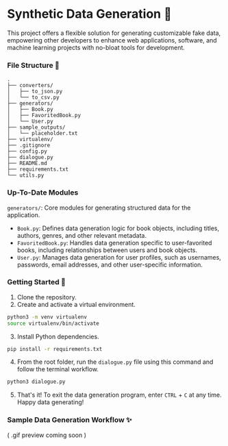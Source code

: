 # Synthetic Data Generation 🤖

This project offers a flexible solution for generating customizable fake data, empowering other developers to enhance web applications, software, and machine learning projects with no-bloat tools for development.

### File Structure 📑

```
.
├── converters/
│   ├── to_json.py
│   └── to_csv.py
├── generators/
│   ├── Book.py
│   ├── FavoritedBook.py
│   └── User.py
├── sample_outputs/
│   └── placeholder.txt
├── virtualenv/
├── .gitignore
├── config.py
├── dialogue.py
├── README.md
├── requirements.txt
└── utils.py
```

### Up-To-Date Modules

`generators/`: Core modules for generating structured data for the application.
* `Book.py`: Defines data generation logic for book objects, including titles, authors, genres, and other relevant metadata.
* `FavoritedBook.py`: Handles data generation specific to user-favorited books, including relationships between users and book objects.
* `User.py`: Manages data generation for user profiles, such as usernames, passwords, email addresses, and other user-specific information.

### Getting Started 🚀

1. Clone the repository.
2. Create and activate a virtual environment.
```zsh
python3 -m venv virtualenv
source virtualenv/bin/activate
```
3. Install Python dependencies.
```zsh
pip install -r requirements.txt
```
4. From the root folder, run the `dialogue.py` file using this command and follow the terminal workflow.
```zsh
python3 dialogue.py
```
5. That's it! To exit the data generation program, enter `CTRL` + `C` at any time. Happy data generating!

### Sample Data Generation Workflow ✨
<!-- ![](preview_dialogue.gif) -->
( .gif preview coming soon )
